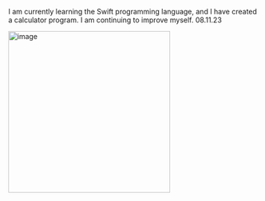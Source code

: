 I am currently learning the Swift programming language, and I have created a calculator program. I am continuing to improve myself. 08.11.23


<img width="324" alt="image" src="https://github.com/SwachTR/IOS--Calculator/assets/104201667/08ea8a4f-d125-4b56-9761-dc66dddd6378">

